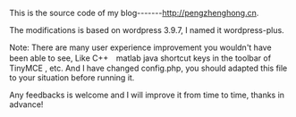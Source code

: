 This is the source code of my blog-------http://pengzhenghong.cn. 

The modifications is based on wordpress 3.9.7, I named it wordpress-plus.

Note: There are many user experience improvement you wouldn't have been able to see, Like C++　matlab java shortcut keys in the toolbar of TinyMCE , etc. And I have changed config.php, you should adapted this file to your situation before running it.

Any feedbacks is welcome and I will improve it from time to time, thanks in advance!
